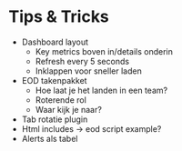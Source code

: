 # Tips & Tricks

- Dashboard layout
    - Key metrics boven in/details onderin
    - Refresh every 5 seconds
    - Inklappen voor sneller laden
- EOD takenpakket 
    - Hoe laat je het landen in een team?
    - Roterende rol
    - Waar kijk je naar?
- Tab rotatie plugin
- Html includes  -> eod script example?
- Alerts als tabel

